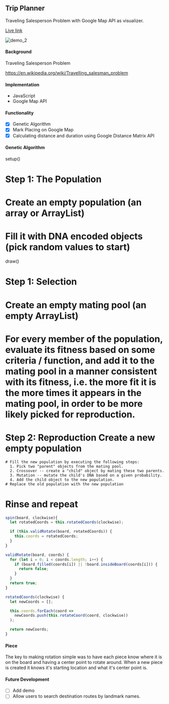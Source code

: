 ## Trip Planner
Traveling Salesperson Problem with Google Map API as visualizer.

[Live link](https://hyunckim.github.io/TripPlanner/)

![demo_2](/docs/trip_planner.gif)

#### Background

Traveling Salesperson Problem

https://en.wikipedia.org/wiki/Travelling_salesman_problem

#### Implementation
- JavaScript
- Google Map API

#### Functionality
- [x] Genetic Algorithm
- [x] Mark Placing on Google Map
- [x] Calculating distance and duration using Google Distance Matrix API

#### Genetic Algorithm

setup()
  # Step 1: The Population
  # Create an empty population (an array or ArrayList)
  # Fill it with DNA encoded objects (pick random values to start)

draw()
  # Step 1: Selection
  # Create an empty mating pool (an empty ArrayList)
  # For every member of the population, evaluate its fitness based on some  criteria / function, and add it to the mating pool in a manner consistent with its fitness, i.e. the more fit it is the more times it appears in the mating pool, in order to be more likely picked for reproduction.

  # Step 2: Reproduction Create a new empty population
    # Fill the new population by executing the following steps:
      1. Pick two "parent" objects from the mating pool.
      2. Crossover -- create a "child" object by mating these two parents.
      3. Mutation -- mutate the child's DNA based on a given probability.
      4. Add the child object to the new population.
    # Replace the old population with the new population
  # Rinse and repeat


```JavaScript
spin(board, clockwise){
  let rotatedCoords = this.rotatedCoords(clockwise);

  if (this.validRotate(board, rotatedCoords)) {
    this.coords = rotatedCoords;
  }
}

validRotate(board, coords) {
  for (let i = 0; i < coords.length; i++) {
    if (board.filled(coords[i]) || !board.insideBoard(coords[i])) {
      return false;
    }
  }
  return true;
}

rotatedCoords(clockwise) {
  let newCoords = [];

  this.coords.forEach(coord =>
    newCoords.push(this.rotateCoord(coord, clockwise))
  );

  return newCoords;
}
```

#### Piece

The key to making rotation simple was to have each piece know where it is on the board and having a center point to rotate around. When a new piece is created it knows it's starting location and what it's center point is.

#### Future Development

- [ ] Add demo
- [ ] Allow users to search destination routes by landmark names.
